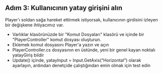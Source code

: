 ## Adım 3: Kullanıcının yatay girişini alın

Player'ı soldan sağa hareket ettirmek istiyorsak, kullanıcının girdisini izleyen bir değişkene ihtiyacımız var.

- Varlıklar klasörünüzde bir "Komut Dosyaları" klasörü ve içinde bir "PlayerController" komut dosyası oluşturun.
- Eklemek komut dosyasını Player'a yazın ve açın
- PlayerController.cs dosyasının en üstünde, yeni bir genel kayan noktalı yatayGiriş bildir
- Update() içinde, yatayInput = Input.GetAxis(“Horizontal”) olarak ayarlayın, ardından denetçide çalıştığından emin olmak için test edin
